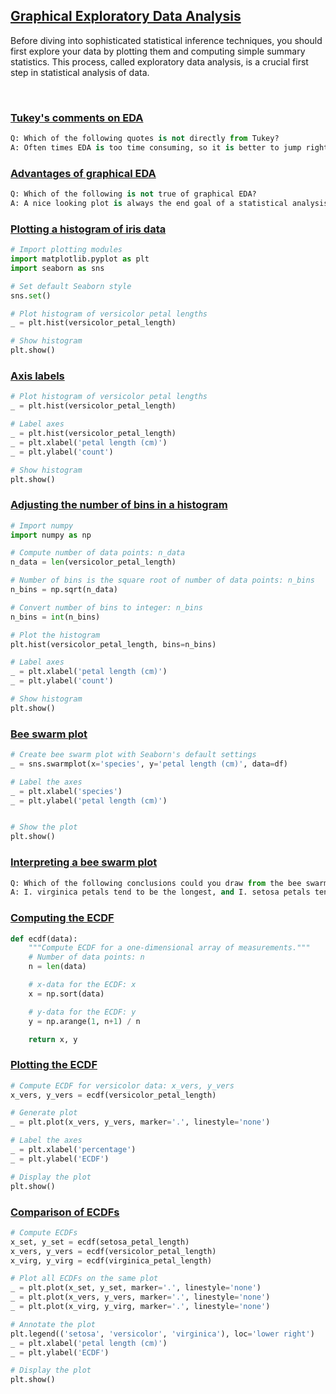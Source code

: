 ## [Graphical Exploratory Data Analysis](https://campus.datacamp.com/courses/statistical-thinking-in-python-part-1/graphical-exploratory-data-analysis)

Before diving into sophisticated statistical inference techniques, you should first explore your data by plotting them and computing simple summary statistics. This process, called exploratory data analysis, is a crucial first step in statistical analysis of data.

<br>

### [Tukey's comments on EDA](https://campus.datacamp.com/courses/statistical-thinking-in-python-part-1/graphical-exploratory-data-analysis?ex=2)

```Python
Q: Which of the following quotes is not directly from Tukey?
A: Often times EDA is too time consuming, so it is better to jump right in and do your hypothesis tests.
```

### [Advantages of graphical EDA](https://campus.datacamp.com/courses/statistical-thinking-in-python-part-1/graphical-exploratory-data-analysis?ex=3)

```Python
Q: Which of the following is not true of graphical EDA?
A: A nice looking plot is always the end goal of a statistical analysis.
```

### [Plotting a histogram of iris data](https://campus.datacamp.com/courses/statistical-thinking-in-python-part-1/graphical-exploratory-data-analysis?ex=5)

```Python
# Import plotting modules
import matplotlib.pyplot as plt
import seaborn as sns

# Set default Seaborn style
sns.set()

# Plot histogram of versicolor petal lengths
_ = plt.hist(versicolor_petal_length)

# Show histogram
plt.show()
```

### [Axis labels](https://campus.datacamp.com/courses/statistical-thinking-in-python-part-1/graphical-exploratory-data-analysis?ex=6)

```Python
# Plot histogram of versicolor petal lengths
_ = plt.hist(versicolor_petal_length)

# Label axes
_ = plt.hist(versicolor_petal_length)
_ = plt.xlabel('petal length (cm)')
_ = plt.ylabel('count')

# Show histogram
plt.show()
```

### [Adjusting the number of bins in a histogram](https://campus.datacamp.com/courses/statistical-thinking-in-python-part-1/graphical-exploratory-data-analysis?ex=7)

```Python
# Import numpy
import numpy as np

# Compute number of data points: n_data
n_data = len(versicolor_petal_length)

# Number of bins is the square root of number of data points: n_bins
n_bins = np.sqrt(n_data)

# Convert number of bins to integer: n_bins
n_bins = int(n_bins)

# Plot the histogram
plt.hist(versicolor_petal_length, bins=n_bins)

# Label axes
_ = plt.xlabel('petal length (cm)')
_ = plt.ylabel('count')

# Show histogram
plt.show()
```

### [Bee swarm plot](https://campus.datacamp.com/courses/statistical-thinking-in-python-part-1/graphical-exploratory-data-analysis?ex=9)

```Python
# Create bee swarm plot with Seaborn's default settings
_ = sns.swarmplot(x='species', y='petal length (cm)', data=df)

# Label the axes
_ = plt.xlabel('species')
_ = plt.ylabel('petal length (cm)')


# Show the plot
plt.show()
```

### [Interpreting a bee swarm plot](https://campus.datacamp.com/courses/statistical-thinking-in-python-part-1/graphical-exploratory-data-analysis?ex=10)

```Python
Q: Which of the following conclusions could you draw from the bee swarm plot of iris petal lengths you generated in the previous exercise? 
A: I. virginica petals tend to be the longest, and I. setosa petals tend to be the shortest of the three species.
```

### [Computing the ECDF](https://campus.datacamp.com/courses/statistical-thinking-in-python-part-1/graphical-exploratory-data-analysis?ex=12)

```Python
def ecdf(data):
    """Compute ECDF for a one-dimensional array of measurements."""
    # Number of data points: n
    n = len(data)

    # x-data for the ECDF: x
    x = np.sort(data)

    # y-data for the ECDF: y
    y = np.arange(1, n+1) / n

    return x, y
```

### [Plotting the ECDF](https://campus.datacamp.com/courses/statistical-thinking-in-python-part-1/graphical-exploratory-data-analysis?ex=13)

```Python
# Compute ECDF for versicolor data: x_vers, y_vers
x_vers, y_vers = ecdf(versicolor_petal_length)

# Generate plot
_ = plt.plot(x_vers, y_vers, marker='.', linestyle='none')

# Label the axes
_ = plt.xlabel('percentage')
_ = plt.ylabel('ECDF')

# Display the plot
plt.show()
```

### [Comparison of ECDFs](https://campus.datacamp.com/courses/statistical-thinking-in-python-part-1/graphical-exploratory-data-analysis?ex=14)

```Python
# Compute ECDFs
x_set, y_set = ecdf(setosa_petal_length)
x_vers, y_vers = ecdf(versicolor_petal_length)
x_virg, y_virg = ecdf(virginica_petal_length)

# Plot all ECDFs on the same plot
_ = plt.plot(x_set, y_set, marker='.', linestyle='none')
_ = plt.plot(x_vers, y_vers, marker='.', linestyle='none')
_ = plt.plot(x_virg, y_virg, marker='.', linestyle='none')

# Annotate the plot
plt.legend(('setosa', 'versicolor', 'virginica'), loc='lower right')
_ = plt.xlabel('petal length (cm)')
_ = plt.ylabel('ECDF')

# Display the plot
plt.show()
```
